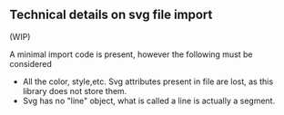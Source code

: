## Technical details on svg file import

(WIP)

A minimal import code is present, however the following must be considered

* All the color, style,etc. Svg attributes present in file are lost, as this library does not store them.
* Svg has no "line" object, what is called a line is actually a segment.



